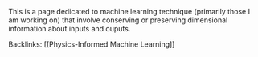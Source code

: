 This is a page dedicated to machine learning technique (primarily those I am working on) that involve conserving or preserving dimensional information about inputs and ouputs.

Backlinks: [[Physics-Informed Machine Learning]]